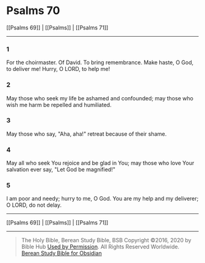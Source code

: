 # Psalms 70

[[Psalms 69]] | [[Psalms]] | [[Psalms 71]]

---

### 1
For the choirmaster. Of David. To bring remembrance. Make haste, O God, to deliver me! Hurry, O LORD, to help me!

### 2
May those who seek my life be ashamed and confounded; may those who wish me harm be repelled and humiliated.

### 3
May those who say, "Aha, aha!" retreat because of their shame.

### 4
May all who seek You rejoice and be glad in You; may those who love Your salvation ever say, "Let God be magnified!"

### 5
I am poor and needy; hurry to me, O God. You are my help and my deliverer; O LORD, do not delay.

---

[[Psalms 69]] | [[Psalms]] | [[Psalms 71]]

---

> The Holy Bible, Berean Study Bible, BSB
> Copyright &copy;2016, 2020 by Bible Hub
> [Used by Permission](https://berean.bible/terms.htm). All Rights Reserved Worldwide.
> [Berean Study Bible for Obsidian](https://github.com/gapmiss/berean-study-bible-for-obsidian)

